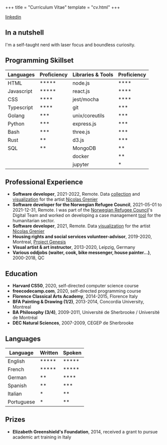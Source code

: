 +++
title = "Curriculum Vitae"
template = "cv.html"
+++

[linkedin](https://www.linkedin.com/in/nilueps/)

## In a nutshell
I'm a self-taught nerd with laser focus and boundless curiosity.

## Programming Skillset
| Languages  | Proficiency | Libraries & Tools | Proficiency |
|------------|-------------|-------------------|-------------|
| HTML       | *****       | node.js           | ****        |
| Javascript | *****       | react.js          | ****        |
| CSS        | ****        | jest/mocha        | ****        |
| Typescript | ****        | git               | ***         |
| Golang     | ***         | unix/coreutils    | ***         |
| Python     | ***         | express.js        | ***         |
| Bash       | ***         | three.js          | ***         |
| Rust       | **          | d3.js             | ***         |
| SQL        | **          | MongoDB           | **          |
|            |             | docker            | **          |
|            |             | jupyter           | *           |

## Professional Experience 
- __Software developer__, 2021-2022, Remote. Data [collection](https://in20years.pluralism.xyz/) and [visualization](https://www.pluralism.xyz/survey2021) for the artist [Nicolas Grenier](https://www.nicolasgrenier.com/)
- __Software developer for the Norwegian Refugee Council__, 2021-05-01 to 2021-12-31, Remote. I was part of the [Norwegian Refugee Council](https://www.nrc.no/)'s Digital Team and worked on developing a case management [tool](https://github.com/nrc-no/core) for the humanitarian sector.
- __Software developer__, 2021, Remote. Data [visualization](https://www.pluralism.xyz/survey2019-2020) for the artist [Nicolas Grenier](https://nicolasgrenier.com/)
- __Housing rights and social services volunteer-advisor__, 2019-2020, Montreal, [Project Genesis](https://genese.qc.ca/)
- __Visual artist & art instructor__, 2013-2020, Leipzig, Germany
- __Various oddjobs (waiter, cook, bike messenger, house painter...)__, 2000-2018, QC

## Education
- __Harvard CS50__, 2020, self-directed computer science course
- __freecodecamp.com__, 2020, self-directed programming course
- __Florence Classical Arts Academy__, 2014-2015, Florence Italy
- __BFA Painting & Drawing (1/2)__, 2013-2014, Concordia University, Montreal
- __BA Philosophy (3/4)__, 2009-2011, Université de Sherbrooke / Université de Montréal
- __DEC Natural Sciences__, 2007-2009, CEGEP de Sherbrooke

## Languages

| Language   | Written | Spoken |
|------------|---------|--------|
| English    | *****   | *****  |
| French     | *****   | *****  |
| German     | **      | ****   |
| Spanish    | **      | ***    |
| Italian    | *       | **     |
| Portuguese | *       | **     |

## Prizes

- __Elizabeth Greenshield's Foundation__, 2014, received a grant to pursue academic art training in Italy
